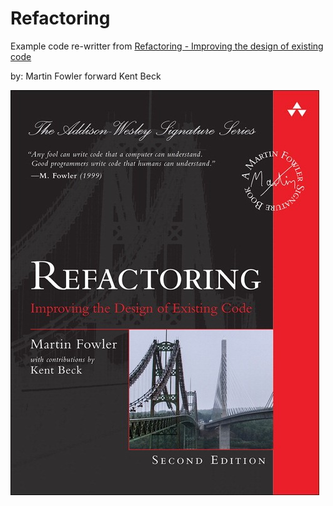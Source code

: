 # Refactoring

Example code re-writter from [Refactoring - Improving the design of existing code](https://www.informit.com/store/refactoring-improving-the-design-of-existing-code-9780134757599)

by: Martin Fowler forward Kent Beck

![refactoring](.github/refactoring.jpeg)
